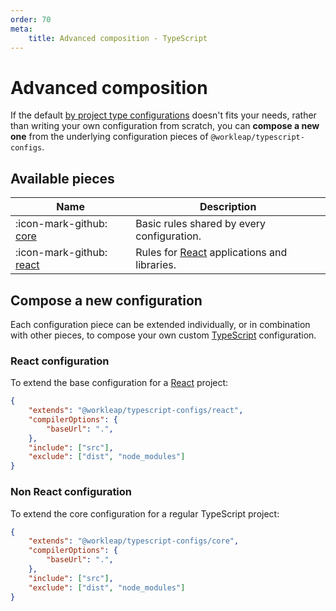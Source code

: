 ```yaml
---
order: 70
meta:
    title: Advanced composition - TypeScript
---
```


# Advanced composition

If the default [by project type configurations](default.md/#available-configurations) doesn't fits your needs, rather than writing your own configuration from scratch, you can **compose a new one** from the underlying configuration pieces of `@workleap/typescript-configs`.

## Available pieces

| Name | Description |
| ---  | --- |
| :icon-mark-github: [core](https://github.com/gsoft-inc/wl-web-configs/blob/main/packages/typescript-configs/core.json) | Basic rules shared by every configuration. |
| :icon-mark-github: [react](https://github.com/gsoft-inc/wl-web-configs/blob/main/packages/typescript-configs/react.json) | Rules for [React](https://react.dev/) applications and libraries. |

## Compose a new configuration

Each configuration piece can be extended individually, or in combination with other pieces, to compose your own custom [TypeScript](https://www.typescriptlang.org/) configuration.

### React configuration

To extend the base configuration for a [React](https://react.dev/) project:

```json tsconfig.json
{
    "extends": "@workleap/typescript-configs/react",
    "compilerOptions": {
        "baseUrl": ".",
    },
    "include": ["src"],
    "exclude": ["dist", "node_modules"]
}
```

### Non React configuration

To extend the core configuration for a regular TypeScript project:

```json tsconfig.json
{
    "extends": "@workleap/typescript-configs/core",
    "compilerOptions": {
        "baseUrl": ".",
    },
    "include": ["src"],
    "exclude": ["dist", "node_modules"]
}
```
